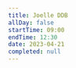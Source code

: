 ```yaml
---
title: Joelle DDB
allDay: false
startTime: 09:00
endTime: 12:30
date: 2023-04-21
completed: null
---
```


